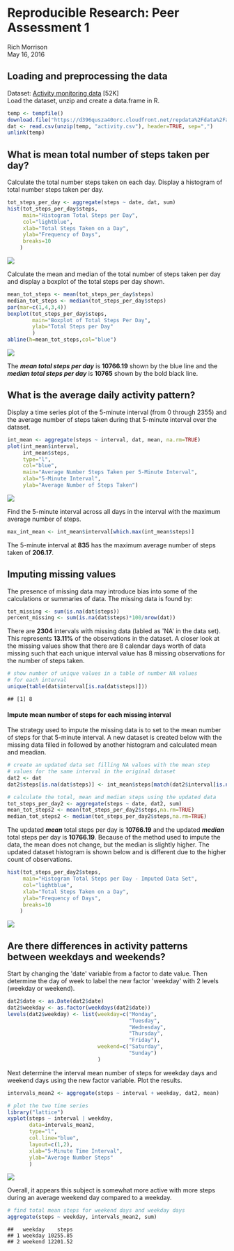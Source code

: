 # Reproducible Research: Peer Assessment 1
Rich Morrison  
May 16, 2016  


## Loading and preprocessing the data

Dataset: [Activity monitoring data](https://d396qusza40orc.cloudfront.net/repdata%2Fdata%2Factivity.zip) [52K]  
Load the dataset, unzip and create a data.frame in R.


```r
temp <- tempfile()
download.file("https://d396qusza40orc.cloudfront.net/repdata%2Fdata%2Factivity.zip", temp)
dat <- read.csv(unzip(temp, "activity.csv"), header=TRUE, sep=",")
unlink(temp)
```

## What is mean total number of steps taken per day?

Calculate the total number steps taken on each day. Display a histogram of total number steps taken per day.

```r
tot_steps_per_day <- aggregate(steps ~ date, dat, sum)
hist(tot_steps_per_day$steps, 
     main="Histogram Total Steps per Day",
     col="lightblue", 
     xlab="Total Steps Taken on a Day", 
     ylab="Frequency of Days",
     breaks=10
    )
```

![](PA1_template_files/figure-html/totalstepsperday-1.png)

Calculate the mean and median of the total number of steps taken per day and display a boxplot of the total steps per day shown.


```r
mean_tot_steps <- mean(tot_steps_per_day$steps)
median_tot_steps <- median(tot_steps_per_day$steps)
par(mar=c(1,4,3,4))
boxplot(tot_steps_per_day$steps,
        main="Boxplot of Total Steps Per Day",
        ylab="Total Steps per Day"
        )
abline(h=mean_tot_steps,col="blue")
```

![](PA1_template_files/figure-html/meanmedian-1.png)

The *__mean total steps per day__* is **10766.19** shown by the blue line and the *__median total steps per day__* is **10765** shown by the bold black line.

## What is the average daily activity pattern?

Display a time series plot of the 5-minute interval (from 0 through 2355) and the average number of steps taken during that 5-minute interval over the dataset.


```r
int_mean <- aggregate(steps ~ interval, dat, mean, na.rm=TRUE)
plot(int_mean$interval, 
     int_mean$steps, 
     type="l", 
     col="blue", 
     main="Average Number Steps Taken per 5-Minute Interval",
     xlab="5-Minute Interval",
     ylab="Average Number of Steps Taken")
```

![](PA1_template_files/figure-html/intervalaverage-1.png)

Find the 5-minute interval across all days in the interval with the maximum average number of steps.


```r
max_int_mean <- int_mean$interval[which.max(int_mean$steps)]
```

The 5-minute interval at **835** has the maximum average number of steps taken of **206.17**.

## Imputing missing values
The presence of missing data may introduce bias into some of the calculations or summaries of data.  The missing data is found by:


```r
tot_missing <- sum(is.na(dat$steps))
percent_missing <- sum(is.na(dat$steps)*100/nrow(dat))
```

There are **2304** intervals with missing data (labled as 'NA' in the data set).  This represents **13.11%** of the observations in the dataset. A closer look at the missing values show that there are 8 calendar days worth of data missing such that each unique interval value has 8 missing observations for the number of steps taken.  


```r
# show number of unique values in a table of number NA values
# for each interval
unique(table(dat$interval[is.na(dat$steps)]))
```

```
## [1] 8
```
#### Impute mean number of steps for each missing interval
The strategy used to impute the missing data is to set to the mean number of steps for that 5-minute interval. A new dataset is created below with the missing data filled in followed by another histogram and calculated mean and meadian.


```r
# create an updated data set filling NA values with the mean step 
# values for the same interval in the original dataset
dat2 <- dat
dat2$steps[is.na(dat$steps)] <- int_mean$steps[match(dat2$interval[is.na(dat$steps)], int_mean$interval)]

# calculate the total, mean and median steps using the updated data 
tot_steps_per_day2 <- aggregate(steps ~ date, dat2, sum)
mean_tot_steps2 <- mean(tot_steps_per_day2$steps,na.rm=TRUE)
median_tot_steps2 <- median(tot_steps_per_day2$steps,na.rm=TRUE)
```

The updated **_mean_** total steps per day is **10766.19** and the updated *__median__* total steps per day is **10766.19**. Because of the method used to impute the data, the mean does not change, but the median is slightly higher. The updated dataset histogram is shown below and is different due to the higher count of observations.


```r
hist(tot_steps_per_day2$steps, 
     main="Histogram Total Steps per Day - Imputed Data Set",
     col="lightblue", 
     xlab="Total Steps Taken on a Day", 
     ylab="Frequency of Days",
     breaks=10
    )
```

![](PA1_template_files/figure-html/histogramupdated-1.png)

## Are there differences in activity patterns between weekdays and weekends?

Start by changing the 'date' variable from a factor to date value.  Then determine the day of week to label the new factor 'weekday' with 2 levels (weekday or weekend).


```r
dat2$date <- as.Date(dat2$date)
dat2$weekday <- as.factor(weekdays(dat2$date))
levels(dat2$weekday) <- list(weekday=c("Monday",
                                       "Tuesday",
                                       "Wednesday",
                                       "Thursday",
                                       "Friday"),
                             weekend=c("Saturday",
                                       "Sunday")
                             )
```

Next determine the interval mean number of steps for weekday days and weekend days using the new factor variable.  Plot the results.


```r
intervals_mean2 <- aggregate(steps ~ interval + weekday, dat2, mean)

# plot the two time series
library("lattice")
xyplot(steps ~ interval | weekday, 
       data=intervals_mean2, 
       type="l", 
       col.line="blue",
       layout=c(1,2),
       xlab="5-Minute Time Interval",
       ylab="Average Number Steps"
       )
```

![](PA1_template_files/figure-html/activitypatterns-1.png)


Overall, it appears this subject is somewhat more active with more steps during an average weekend day compared to a weekday.  

```r
# find total mean steps for weekend days and weekday days
aggregate(steps ~ weekday, intervals_mean2, sum)
```

```
##   weekday    steps
## 1 weekday 10255.85
## 2 weekend 12201.52
```

